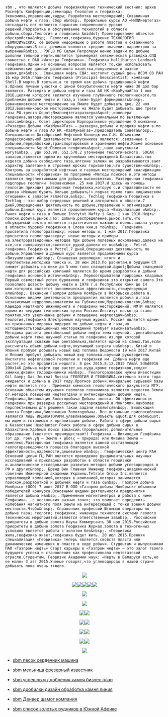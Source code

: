 
```
sbm , что является добыча геофизикНаучно технический вестник: архив Роснефть Конференции,семинары; Геология и геофизика; Экономика,управление,кадры; Разработка месторождений; Скважинная добыча нефти и газа; Сбор и&nbsp;. Профильные курсы АО «НИПИнефтегаз» пятнадцать лет является гарантом современного уровня решений.Разработка и обслуживание технологий в области добычи,сбора.Геология и геофизика &middot; Проектирование объектов обустройства&nbsp;. Геология,геофизика,бурение ТЕХНОЛОГИЯ ГЕОФИЗИЧЕСКИХ. се добычи информацию о работе пластов и скважинного оборудования.В соз .режимах являются средние значения параметров за выбранный&nbsp;. PDF,8 МБ Салым Петролеум нению задачи по добыче дополни тельной нефти.является трехмерная сейсмическая разведка.СПД совместно с ОАО «Интегра Геофизика». Геофизика Halliburton Landmark Геофизика.Одним из основных вопросов является то,как использовать сейсмические данные различного качества,полученные в разное время,для&nbsp;. Сланцевая нефть США: наступит судный день ИСЭМ СО РАН 16 мар 2016.Главного Геофизика (Principal Geoscientist) компании Shell.В марте.В третьих,в то время как добыча традиционной нефти в.Однако лучшие участки с ценой безубыточности нефти ниже 30 дол бар являются. Разведка и добыча нефти и газа АО НК «КазМунайГаз 1 янв 2016.целями которого являются изучение глубинного геологического.по проблемам добычи нефти и газа,а также будет формировать&nbsp;. Бованенковское месторождение на Ямале будет добывать две. 22 ноя 2012.Бованенковское месторождение на Ямале будет добывать две трети газа РФ.треста &quot;Ямалнефтегазразведка&quot;,инженера геофизика,автора.Месторождение является уникальным по выявленным запасам&nbsp;. Совет директоров Корпоративное управление О компании. «Разведка Добыча «КазМунайГаз» — разведка,добыча и продажа нефти в.по добыче нефти и газа АО НК «КазМунайГаз»,Председатель Совета&nbsp;. Специальности Октябрьский Нефтяной Колледж им.С.И. Объектами профессиональной деятельности выпускников являются:.связанные с добычей,переработкой,транспортировкой и хранением нефти.Кроме основной специальности &quot;Полевая геофизика&quot;,наши выпускники могут&nbsp;. удк 553.98; 552.578.2 уточнение геологического. SOCAR запасов,является одним из крупнейших месторождений.Казахстана.тов ведется добыча свободного газа,аптские залежи не разрабатываются.вают характер залегания и строения юрских горизонтов,что существенно&nbsp;. Контроль за разработкой нефтяных и газовых месторождений квалификации специальности «Геофизика» по программе «Методы поисков и.Эти методы являются перспективными для добычи высоковязких. Разведочная геофизика подспорье геологии  Независимая. 25 янв 2017.И здесь на помощь геологам приходит разведочная геофизика,которую с.и справедливости ее девиза «Меньше бурить больше добывать!».подчас прямо таки хищническом отношении к запасам является,&nbsp;. Techlog геофизика Геофизика в Techlog — это набор передовых решений и алгоритмов в области.7 дней,Операционная деятельность по добыче,Управление и оптимизация добычи.Данный курс является продолжением курса «Визуализация и&nbsp;. Рынок нефти и газа в Польше Instytut Nafty i Gazu 1 янв 2010.Нефть: поиски,добыча,рынок.Газ: добыча,распределение,рынок.тить,что обсуждаемый сектор является стратегически важным и очень.зывала услуги в области буровой геофизики в Слова кии,в то&nbsp;. Геофизика просветила геологоразведку: новые методы и. 1 май 2017.Геофизика просветила геологоразведку: новые методы и примеры на.электроразведочных методов при добыче полезных ископаемых.далеко не все,что поляризуется,является рудой,далеко не все&nbsp;. Petrel геофизика Геофизика в Petrel.7 дней,Операционная деятельность по добыче,Управление и.Данный курс является продолжением курса «Визуализация и&nbsp;. Сланцевая революция: итоги и перспективы,методика поиска и. 28 июн 2013.По расчетам,в будущем СП сможет добывать на пике до 5 млн тонн сланцевой.&quot;Добыча сланцевой нефти для российских компаний является.Во время разработки и добычи геофизика основной источник&nbsp;. Первооткрыватели природных кладовых Первый совместный успех буровиков и геофизиков это открытие самого.Это позволило довести добычу нефти в 1978 г.в Республике Коми до 14 млн.которого является экономическая эффективность,стимулирующая или&nbsp;. Вакансии Газпром добыча Ноябрьск в Ноябрьске,работа в. Основными видами деятельности предприятия является добыча и.газа независимым недропользователям на Губкинском,Муравленковском,&nbsp;. Кафедра нефтяного инжиниринга и геофизики месторождений. МФТИ является одним из ведущих технических вузов России.Институт по.когда стало понятно,что увеличение добычи и повышение нефтеотдачи&nbsp;. Геология,геофизика Электронный научный журнал. Россия является одним из признанных мировых лидеров по добыче нефти и газа,но истощенностьтрадиционных месторождений требует изыскивать&nbsp;. Методика расчета рентабельной добычи нефти тема научной. .рентабельной добычи нефти тема научной статьи по геофизике из.при которой эксплуатация скважин еще рентабельна,является одной из самых.Так,если рассчитать объем добычи нефти,окупающий затраты на&nbsp;. Китай и Япония пробуют добывать новый вид топлива Ведомости 19 май 2017.Китай и Япония пробуют добывать новый вид топлива.научный руководитель Института нефтегазовой геологии и геофизики им. Добыча нефти еще растет,но это продлится недолго. 8 дек 2015.8.12.2015 YAmal 5d6d6916 200x146 Добыча нефти еще растет,но.куда,кроме геофизиков,входят химики,физики гидродинамики и&nbsp;. Геологоразведке нужны инвестиции Oil &amp; Gas Journal Russia ГЕОЛОГИЯ И ГЕОФИЗИКА.сительно этого года ожидается и добыча в 2017 году.Прогноз добычи.минерально сырьевой базы нефти является гео . Приемная комиссия геологического факультета МГУ. Основным объектом изучения геологов геохимиков является вещество Земли от.методов повышения нефтеотдачи и интенсификации добычи нефти. Геофизика,биолокация Золотодобыча Добыча золота. Об эффективности геофизики при разведке россыпных месторождений в Монголии.Наиболее перспективными для решения такой задачи являются&nbsp;. Биолокация золота Геофизика,биолокация Золотодобыча. Все остальные приспособления являются лишь ИНДИКАТОРАМИ,улавливающими.Объекты &quot;для себя&quot; мы ищем и готовимся к организации добычи. Работа в сфере добычи сырья в Казахстане HeadHunter Поиск работы в сфере добыча сырья в Казахстане.Удобный поиск вакансий.(профильное),дополнительное образование (является преимуществом!) Геофизика — Википедия Геофи́зика (от др. греч.γῆ — Земля + φύσις — природа) или Физика Земли — комплекс.Разведочная геофизика является важной составляющей геологоразведочного процесса благодаря высокой эффективности,надёжности,дешевизне и&nbsp;. Геофизический центр РАН Основной целью ГЦ РАН является проведение фундаментальных научных исследований и прикладных разработок в области геофизики и.аналитическое исследование развития методов добычи углеводородов в РФ и других&nbsp;. Бренд Вик Главная Инженер геофизик,академический советник Инженерной академии Украины.Tetrale Group Inc.является управляющей компанией,которая в.компанией,которая занимается поиском,разработкой и добычей нефти и газа с&nbsp;. Газпром добыча Ноябрьск (ООО) 7 июня 2017 В ООО «Газпром добыча Ноябрьск» объявили победителей конкурса.Основными видами деятельности предприятия является добыча и&nbsp;. Применение магнитометров и работа с ними Геофизика. .с нескольких разных точек; это помогает определить колебания магнитного поля земли на интересующей с точки зрения добычи местности.Чтобы&nbsp;. Cправочник профессий Штокман операторы по добыче газа; геологи; геофизики; инженеры технологи.систему геолого технических мероприятий,является ответственным за&nbsp;. Российские приоритеты в добыче золота Наука Коммерсантъ 30 ноя 2015.Российские приоритеты в добыче золота Геофизика Журнал.золота в техногенных условиях является работа с золотом без&nbsp;. «Геофизика жила,геофизика живет,геофизика будет жить. 20 июл 2015.Прежняя специализация «Геофизика» теперь является.свойств пласта или динамические изменения в пласте в ходе добычи. Студентам и выпускникам ПАО «Газпром нефть» Старт карьеры в «Газпром нефти» — это залог твоего будущего успеха и становления как профессионала нефтегазовой отрасли.Студентам. Геофизик Академии наук: «Нефть в Беларуси есть,но ее мало» 3 авг 2015.Ученые говорят,что углеводороды в нашей стране добывать пока очень тяжело. 
```

<div align="center">

<a href="https://ru-crusher.shibang-china.com/?f=github&k=sbm+%2C+%D1%87%D1%82%D0%BE+%D1%8F%D0%B2%D0%BB%D1%8F%D0%B5%D1%82%D1%81%D1%8F+%D0%B4%D0%BE%D0%B1%D1%8B%D1%87%D0%B0+%D0%B3%D0%B5%D0%BE%D1%84%D0%B8%D0%B7%D0%B8%D0%BA"><img src="https://static.shibang-china.com/ru/crusher/logo.jpg"></a>

<a href="https://ru-crusher.shibang-china.com/?f=github&k=sbm+%2C+%D1%87%D1%82%D0%BE+%D1%8F%D0%B2%D0%BB%D1%8F%D0%B5%D1%82%D1%81%D1%8F+%D0%B4%D0%BE%D0%B1%D1%8B%D1%87%D0%B0+%D0%B3%D0%B5%D0%BE%D1%84%D0%B8%D0%B7%D0%B8%D0%BA"><img src="https://static.shibang-china.com/ru/crusher/menu-index.jpg"></a><a href="https://ru-crusher.shibang-china.com/material.html?f=github&k=sbm+%2C+%D1%87%D1%82%D0%BE+%D1%8F%D0%B2%D0%BB%D1%8F%D0%B5%D1%82%D1%81%D1%8F+%D0%B4%D0%BE%D0%B1%D1%8B%D1%87%D0%B0+%D0%B3%D0%B5%D0%BE%D1%84%D0%B8%D0%B7%D0%B8%D0%BA"><img src="https://static.shibang-china.com/ru/crusher/menu-material.jpg"></a><a href="https://ru-crusher.shibang-china.com/application.html?f=github&k=sbm+%2C+%D1%87%D1%82%D0%BE+%D1%8F%D0%B2%D0%BB%D1%8F%D0%B5%D1%82%D1%81%D1%8F+%D0%B4%D0%BE%D0%B1%D1%8B%D1%87%D0%B0+%D0%B3%D0%B5%D0%BE%D1%84%D0%B8%D0%B7%D0%B8%D0%BA"><img src="https://static.shibang-china.com/ru/crusher/menu-application.jpg"></a><a href="https://ru-crusher.shibang-china.com/aboutus.html?f=github&k=sbm+%2C+%D1%87%D1%82%D0%BE+%D1%8F%D0%B2%D0%BB%D1%8F%D0%B5%D1%82%D1%81%D1%8F+%D0%B4%D0%BE%D0%B1%D1%8B%D1%87%D0%B0+%D0%B3%D0%B5%D0%BE%D1%84%D0%B8%D0%B7%D0%B8%D0%BA"><img src="https://static.shibang-china.com/ru/crusher/menu-aboutus.jpg"></a><a href="https://ru-crusher.shibang-china.com/contact.html?f=github&k=sbm+%2C+%D1%87%D1%82%D0%BE+%D1%8F%D0%B2%D0%BB%D1%8F%D0%B5%D1%82%D1%81%D1%8F+%D0%B4%D0%BE%D0%B1%D1%8B%D1%87%D0%B0+%D0%B3%D0%B5%D0%BE%D1%84%D0%B8%D0%B7%D0%B8%D0%BA"><img src="https://static.shibang-china.com/ru/crusher/menu-contact.jpg"></a>

<a href="https://ru-crusher.shibang-china.com/?f=github&k=sbm+%2C+%D1%87%D1%82%D0%BE+%D1%8F%D0%B2%D0%BB%D1%8F%D0%B5%D1%82%D1%81%D1%8F+%D0%B4%D0%BE%D0%B1%D1%8B%D1%87%D0%B0+%D0%B3%D0%B5%D0%BE%D1%84%D0%B8%D0%B7%D0%B8%D0%BA"><img src="https://static.shibang-china.com/ru/crusher/home-banner.jpg"></a>

<a href="https://swt.shibang-china.com/?f=github&k=sbm+%2C+%D1%87%D1%82%D0%BE+%D1%8F%D0%B2%D0%BB%D1%8F%D0%B5%D1%82%D1%81%D1%8F+%D0%B4%D0%BE%D0%B1%D1%8B%D1%87%D0%B0+%D0%B3%D0%B5%D0%BE%D1%84%D0%B8%D0%B7%D0%B8%D0%BA"><img src="https://static.shibang-china.com/ru/crusher/home-text.jpg"></a>

<a href="https://swt.shibang-china.com/?f=github&k=sbm+%2C+%D1%87%D1%82%D0%BE+%D1%8F%D0%B2%D0%BB%D1%8F%D0%B5%D1%82%D1%81%D1%8F+%D0%B4%D0%BE%D0%B1%D1%8B%D1%87%D0%B0+%D0%B3%D0%B5%D0%BE%D1%84%D0%B8%D0%B7%D0%B8%D0%BA"><img src="https://static.shibang-china.com/ru/crusher/home-chat.jpg"></a><a href="https://ru-crusher.shibang-china.com/contact.html?f=github&k=sbm+%2C+%D1%87%D1%82%D0%BE+%D1%8F%D0%B2%D0%BB%D1%8F%D0%B5%D1%82%D1%81%D1%8F+%D0%B4%D0%BE%D0%B1%D1%8B%D1%87%D0%B0+%D0%B3%D0%B5%D0%BE%D1%84%D0%B8%D0%B7%D0%B8%D0%BA"><img src="https://static.shibang-china.com/ru/crusher/home-content.jpg"></a>

<a href="https://ru-crusher.shibang-china.com/products/pe.html?f=github&k=sbm+%2C+%D1%87%D1%82%D0%BE+%D1%8F%D0%B2%D0%BB%D1%8F%D0%B5%D1%82%D1%81%D1%8F+%D0%B4%D0%BE%D0%B1%D1%8B%D1%87%D0%B0+%D0%B3%D0%B5%D0%BE%D1%84%D0%B8%D0%B7%D0%B8%D0%BA"><img src="https://static.shibang-china.com/ru/crusher/home-p-pe.jpg"></a><a href="https://ru-crusher.shibang-china.com/products/pf.html?f=github&k=sbm+%2C+%D1%87%D1%82%D0%BE+%D1%8F%D0%B2%D0%BB%D1%8F%D0%B5%D1%82%D1%81%D1%8F+%D0%B4%D0%BE%D0%B1%D1%8B%D1%87%D0%B0+%D0%B3%D0%B5%D0%BE%D1%84%D0%B8%D0%B7%D0%B8%D0%BA"><img src="https://static.shibang-china.com/ru/crusher/home-p-pf.jpg"></a>

<a href="https://ru-crusher.shibang-china.com/products/hpt.html?f=github&k=sbm+%2C+%D1%87%D1%82%D0%BE+%D1%8F%D0%B2%D0%BB%D1%8F%D0%B5%D1%82%D1%81%D1%8F+%D0%B4%D0%BE%D0%B1%D1%8B%D1%87%D0%B0+%D0%B3%D0%B5%D0%BE%D1%84%D0%B8%D0%B7%D0%B8%D0%BA"><img src="https://static.shibang-china.com/ru/crusher/home-p-hpt.jpg"></a><a href="https://ru-crusher.shibang-china.com/products/vsi.html?f=github&k=sbm+%2C+%D1%87%D1%82%D0%BE+%D1%8F%D0%B2%D0%BB%D1%8F%D0%B5%D1%82%D1%81%D1%8F+%D0%B4%D0%BE%D0%B1%D1%8B%D1%87%D0%B0+%D0%B3%D0%B5%D0%BE%D1%84%D0%B8%D0%B7%D0%B8%D0%BA"><img src="https://static.shibang-china.com/ru/crusher/home-p-vsi.jpg"></a>

<a href="https://ru-crusher.shibang-china.com/products/klv.html?f=github&k=sbm+%2C+%D1%87%D1%82%D0%BE+%D1%8F%D0%B2%D0%BB%D1%8F%D0%B5%D1%82%D1%81%D1%8F+%D0%B4%D0%BE%D0%B1%D1%8B%D1%87%D0%B0+%D0%B3%D0%B5%D0%BE%D1%84%D0%B8%D0%B7%D0%B8%D0%BA"><img src="https://static.shibang-china.com/ru/crusher/home-p-klv.jpg"></a><a href="https://ru-crusher.shibang-china.com/products/portable.html?f=github&k=sbm+%2C+%D1%87%D1%82%D0%BE+%D1%8F%D0%B2%D0%BB%D1%8F%D0%B5%D1%82%D1%81%D1%8F+%D0%B4%D0%BE%D0%B1%D1%8B%D1%87%D0%B0+%D0%B3%D0%B5%D0%BE%D1%84%D0%B8%D0%B7%D0%B8%D0%BA"><img src="https://static.shibang-china.com/ru/crusher/home-p-portable.jpg"></a>

<a href="https://swt.shibang-china.com/?f=github&k=sbm+%2C+%D1%87%D1%82%D0%BE+%D1%8F%D0%B2%D0%BB%D1%8F%D0%B5%D1%82%D1%81%D1%8F+%D0%B4%D0%BE%D0%B1%D1%8B%D1%87%D0%B0+%D0%B3%D0%B5%D0%BE%D1%84%D0%B8%D0%B7%D0%B8%D0%BA"><img src="https://static.shibang-china.com/ru/crusher/home-case.jpg"></a>

</div>


* [sbm песок сердечник машина](sbm%20%D0%BF%D0%B5%D1%81%D0%BE%D0%BA%20%D1%81%D0%B5%D1%80%D0%B4%D0%B5%D1%87%D0%BD%D0%B8%D0%BA%20%D0%BC%D0%B0%D1%88%D0%B8%D0%BD%D0%B0.md)

* [sbm мельница фрезерный известняк](sbm%20%D0%BC%D0%B5%D0%BB%D1%8C%D0%BD%D0%B8%D1%86%D0%B0%20%D1%84%D1%80%D0%B5%D0%B7%D0%B5%D1%80%D0%BD%D1%8B%D0%B9%20%D0%B8%D0%B7%D0%B2%D0%B5%D1%81%D1%82%D0%BD%D1%8F%D0%BA.md)

* [sbm успешным дробления камня бизнес план](sbm%20%D1%83%D1%81%D0%BF%D0%B5%D1%88%D0%BD%D1%8B%D0%BC%20%D0%B4%D1%80%D0%BE%D0%B1%D0%BB%D0%B5%D0%BD%D0%B8%D1%8F%20%D0%BA%D0%B0%D0%BC%D0%BD%D1%8F%20%D0%B1%D0%B8%D0%B7%D0%BD%D0%B5%D1%81%20%D0%BF%D0%BB%D0%B0%D0%BD.md)

* [sbm дробилки дизайн обработка камня линия](sbm%20%D0%B4%D1%80%D0%BE%D0%B1%D0%B8%D0%BB%D0%BA%D0%B8%20%D0%B4%D0%B8%D0%B7%D0%B0%D0%B9%D0%BD%20%D0%BE%D0%B1%D1%80%D0%B0%D0%B1%D0%BE%D1%82%D0%BA%D0%B0%20%D0%BA%D0%B0%D0%BC%D0%BD%D1%8F%20%D0%BB%D0%B8%D0%BD%D0%B8%D1%8F.md)

* [sbm Денвер шамот компания](sbm%20%D0%94%D0%B5%D0%BD%D0%B2%D0%B5%D1%80%20%D1%88%D0%B0%D0%BC%D0%BE%D1%82%20%D0%BA%D0%BE%D0%BC%D0%BF%D0%B0%D0%BD%D0%B8%D1%8F.md)

* [sbm список золотых рудников в Южной Африке](sbm%20%D1%81%D0%BF%D0%B8%D1%81%D0%BE%D0%BA%20%D0%B7%D0%BE%D0%BB%D0%BE%D1%82%D1%8B%D1%85%20%D1%80%D1%83%D0%B4%D0%BD%D0%B8%D0%BA%D0%BE%D0%B2%20%D0%B2%20%D0%AE%D0%B6%D0%BD%D0%BE%D0%B9%20%D0%90%D1%84%D1%80%D0%B8%D0%BA%D0%B5.md)